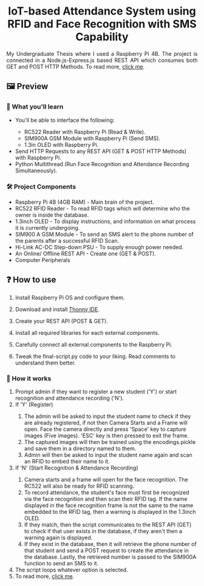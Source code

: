 <h1 align="center">IoT-based Attendance System using RFID and Face Recognition with SMS Capability</h1>
<p align="justify">
 My Undergraduate Thesis where I used a Raspberry Pi 4B. The project is connected in a Node.js-Express.js based REST API which consumes both GET and POST HTTP Methods. To read more, <a href='https://www.jeffreybernadas.tech/thesis' target='_blank' rel='noreferrer'>click me</a>.
</p>

## 🖼️ Preview

### 🧠 What you'll learn

<ul>
   <li>You'll be able to interface the following: </li>
    <ul>
      <li>RC522 Reader with Raspberry Pi (Read & Write).</li>
      <li>SIM900A GSM Module with Raspberry Pi (Send SMS).</li>
      <li>1.3in OLED with Raspberry Pi.</li>
    </ul>
    <li>Send HTTP Requests to any REST API (GET & POST HTTP Methods) with Raspberry Pi.</li>
    <li>Python Multithread (Run Face Recognition and Attendance Recording Simultaneously).</li>
</ul>

### 🛠️ Project Components

<ul>
   <li>Raspberry Pi 4B (4GB RAM) - Main brain of the project.</li>
   <li>RC522 RFID Reader - To read RFID tags which will determine who the owner is inside the database.</li>
   <li>1.3inch OLED - To display instructions, and information on what process it is currently undergoing.</li>
   <li>SIM900 A GSM Module - To send an SMS alert to the phone number of the parents after a successful RFID Scan.</li>
   <li>Hi-Link AC-DC Step-down PSU - To supply enough power needed.</li>
   <li>An Online/ Offline REST API - Create one (GET & POST).</li>
   <li>Computer Peripherals</li>
</ul>

## ❓ How to use

1. Install Raspberry Pi OS and configure them.

2. Download and install [Thonny IDE](https://thonny.org/).

3. Create your REST API (POST & GET).

4. Install all required libraries for each external components.

5. Carefully connect all external components to the Raspberry Pi.

6. Tweak the final-script.py code to your liking. Read comments to understand them better.

### 📓 How it works

<ol>
  <li>Prompt admin if they want to register a new student ('Y') or start recognition and attendance recording ('N').</li>
  <li>If 'Y' (Register)</li>
    <ol>
      <li>The admin will be asked to input the student name to check if they are already registered, if not then Camera Starts and a Frame will open. Face the camera directly and press 'Space' key to capture images (Five images). 'ESC' key is then pressed to exit the frame.</li>
      <li>The captured images will then be trained using the encodings.pickle and save them in a directory named to them.</li>
      <li>Admin will then be asked to input the student name again and scan an RFID to embed their name to it.</li>
    </ol>
  <li>If 'N' (Start Recognition & Attendance Recording)</li>
    <ol>
      <li>Camera starts and a frame will open for the face recognition. The RC522 will also be ready for RFID scanning.</li>
      <li>To record attendance, the student's face must first be recognized via the face recognition and then scan their RFID tag. If the name displayed in the face recognition frame is not the same to the name embedded to the RFID tag, then a warning is displayed in the 1.3inch OLED.</li>
      <li>If they match, then the script communicates to the REST API (GET) to check if that user exists in the database, if they aren't then a warning again is displayed.</li>
      <li>If they exist in the database, then it will retrieve the phone number of that student and send a POST request to create the attendance in the database. Lastly, the retrieved number is passed to the SIM900A function to send an SMS to it.</li>
    </ol>
  <li>The script loops whatever option is selected.</li>
  <li>To read more, <a href='https://www.jeffreybernadas.tech/thesis' target='_blank' rel='noreferrer'>click me</a>.</li>
</ol>
